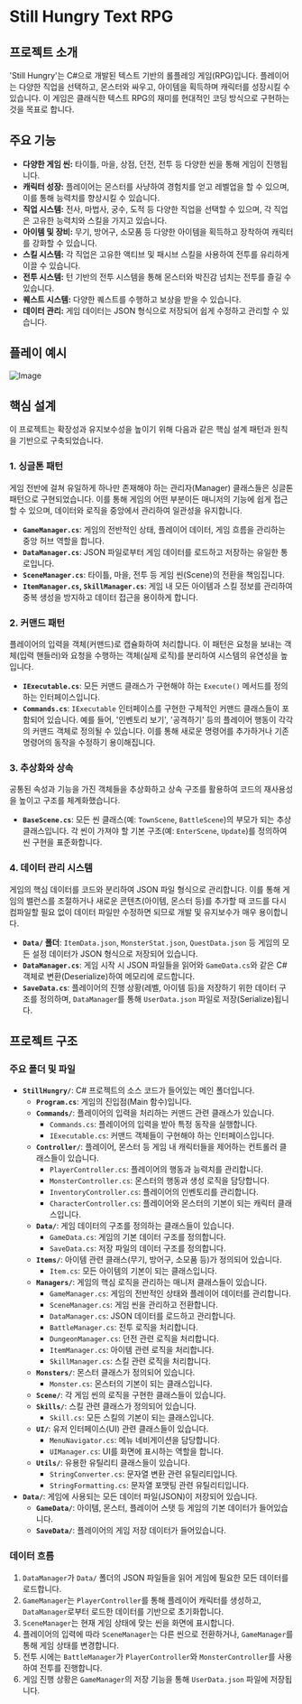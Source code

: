 # Still Hungry Text RPG

## 프로젝트 소개

'Still Hungry'는 C#으로 개발된 텍스트 기반의 롤플레잉 게임(RPG)입니다. 플레이어는 다양한 직업을 선택하고, 몬스터와 싸우고, 아이템을 획득하며 캐릭터를 성장시킬 수 있습니다. 이 게임은 클래식한 텍스트 RPG의 재미를 현대적인 코딩 방식으로 구현하는 것을 목표로 합니다.

## 주요 기능

*   **다양한 게임 씬:** 타이틀, 마을, 상점, 던전, 전투 등 다양한 씬을 통해 게임이 진행됩니다.
*   **캐릭터 성장:** 플레이어는 몬스터를 사냥하여 경험치를 얻고 레벨업을 할 수 있으며, 이를 통해 능력치를 향상시킬 수 있습니다.
*   **직업 시스템:** 전사, 마법사, 궁수, 도적 등 다양한 직업을 선택할 수 있으며, 각 직업은 고유한 능력치와 스킬을 가지고 있습니다.
*   **아이템 및 장비:** 무기, 방어구, 소모품 등 다양한 아이템을 획득하고 장착하여 캐릭터를 강화할 수 있습니다.
*   **스킬 시스템:** 각 직업은 고유한 액티브 및 패시브 스킬을 사용하여 전투를 유리하게 이끌 수 있습니다.
*   **전투 시스템:** 턴 기반의 전투 시스템을 통해 몬스터와 박진감 넘치는 전투를 즐길 수 있습니다.
*   **퀘스트 시스템:** 다양한 퀘스트를 수행하고 보상을 받을 수 있습니다.
*   **데이터 관리:** 게임 데이터는 JSON 형식으로 저장되어 쉽게 수정하고 관리할 수 있습니다.

## 플레이 예시

![Image](https://github.com/user-attachments/assets/9fe62397-3779-4fda-9e14-1b7f04b03ad5)

## 핵심 설계

이 프로젝트는 확장성과 유지보수성을 높이기 위해 다음과 같은 핵심 설계 패턴과 원칙을 기반으로 구축되었습니다.

### 1. 싱글톤 패턴

게임 전반에 걸쳐 유일하게 하나만 존재해야 하는 관리자(Manager) 클래스들은 싱글톤 패턴으로 구현되었습니다. 이를 통해 게임의 어떤 부분이든 매니저의 기능에 쉽게 접근할 수 있으며, 데이터와 로직을 중앙에서 관리하여 일관성을 유지합니다.

*   **`GameManager.cs`**: 게임의 전반적인 상태, 플레이어 데이터, 게임 흐름을 관리하는 중앙 허브 역할을 합니다.
*   **`DataManager.cs`**: JSON 파일로부터 게임 데이터를 로드하고 저장하는 유일한 통로입니다.
*   **`SceneManager.cs`**: 타이틀, 마을, 전투 등 게임 씬(Scene)의 전환을 책임집니다.
*   **`ItemManager.cs`, `SkillManager.cs`**: 게임 내 모든 아이템과 스킬 정보를 관리하여 중복 생성을 방지하고 데이터 접근을 용이하게 합니다.

### 2. 커맨드 패턴

플레이어의 입력을 객체(커맨드)로 캡슐화하여 처리합니다. 이 패턴은 요청을 보내는 객체(입력 핸들러)와 요청을 수행하는 객체(실제 로직)를 분리하여 시스템의 유연성을 높입니다.

*   **`IExecutable.cs`**: 모든 커맨드 클래스가 구현해야 하는 `Execute()` 메서드를 정의하는 인터페이스입니다.
*   **`Commands.cs`**: `IExecutable` 인터페이스를 구현한 구체적인 커맨드 클래스들이 포함되어 있습니다. 예를 들어, '인벤토리 보기', '공격하기' 등의 플레이어 행동이 각각의 커맨드 객체로 정의될 수 있습니다. 이를 통해 새로운 명령어를 추가하거나 기존 명령어의 동작을 수정하기 용이해집니다.

### 3. 추상화와 상속

공통된 속성과 기능을 가진 객체들을 추상화하고 상속 구조를 활용하여 코드의 재사용성을 높이고 구조를 체계화했습니다.

*   **`BaseScene.cs`**: 모든 씬 클래스(예: `TownScene`, `BattleScene`)의 부모가 되는 추상 클래스입니다. 각 씬이 가져야 할 기본 구조(예: `EnterScene`, `Update`)를 정의하여 씬 구현을 표준화합니다.

### 4. 데이터 관리 시스템

게임의 핵심 데이터를 코드와 분리하여 JSON 파일 형식으로 관리합니다. 이를 통해 게임의 밸런스를 조절하거나 새로운 콘텐츠(아이템, 몬스터 등)를 추가할 때 코드를 다시 컴파일할 필요 없이 데이터 파일만 수정하면 되므로 개발 및 유지보수가 매우 용이합니다.

*   **`Data/` 폴더**: `ItemData.json`, `MonsterStat.json`, `QuestData.json` 등 게임의 모든 설정 데이터가 JSON 형식으로 저장되어 있습니다.
*   **`DataManager.cs`**: 게임 시작 시 JSON 파일들을 읽어와 `GameData.cs`와 같은 C# 객체로 변환(Deserialize)하여 메모리에 로드합니다.
*   **`SaveData.cs`**: 플레이어의 진행 상황(레벨, 아이템 등)을 저장하기 위한 데이터 구조를 정의하며, `DataManager`를 통해 `UserData.json` 파일로 저장(Serialize)됩니다.

## 프로젝트 구조

### 주요 폴더 및 파일

*   **`StillHungry/`**: C# 프로젝트의 소스 코드가 들어있는 메인 폴더입니다.
    *   **`Program.cs`**: 게임의 진입점(Main 함수)입니다.
    *   **`Commands/`**: 플레이어의 입력을 처리하는 커맨드 관련 클래스가 있습니다.
        *   `Commands.cs`: 플레이어의 입력을 받아 특정 동작을 실행합니다.
        *   `IExecutable.cs`: 커맨드 객체들이 구현해야 하는 인터페이스입니다.
    *   **`Controller/`**: 플레이어, 몬스터 등 게임 내 캐릭터들을 제어하는 컨트롤러 클래스들이 있습니다.
        *   `PlayerController.cs`: 플레이어의 행동과 능력치를 관리합니다.
        *   `MonsterController.cs`: 몬스터의 행동과 생성 로직을 담당합니다.
        *   `InventoryController.cs`: 플레이어의 인벤토리를 관리합니다.
        *   `CharacterController.cs`: 플레이어와 몬스터의 기본이 되는 캐릭터 클래스입니다.
    *   **`Data/`**: 게임 데이터의 구조를 정의하는 클래스들이 있습니다.
        *   `GameData.cs`: 게임의 기본 데이터 구조를 정의합니다.
        *   `SaveData.cs`: 저장 파일의 데이터 구조를 정의합니다.
    *   **`Items/`**: 아이템 관련 클래스(무기, 방어구, 소모품 등)가 정의되어 있습니다.
        *   `Item.cs`: 모든 아이템의 기본이 되는 클래스입니다.
    *   **`Managers/`**: 게임의 핵심 로직을 관리하는 매니저 클래스들이 있습니다.
        *   `GameManager.cs`: 게임의 전반적인 상태와 플레이어 데이터를 관리합니다.
        *   `SceneManager.cs`: 게임 씬을 관리하고 전환합니다.
        *   `DataManager.cs`: JSON 데이터를 로드하고 관리합니다.
        *   `BattleManager.cs`: 전투 로직을 처리합니다.
        *   `DungeonManager.cs`: 던전 관련 로직을 처리합니다.
        *   `ItemManager.cs`: 아이템 관련 로직을 처리합니다.
        *   `SkillManager.cs`: 스킬 관련 로직을 처리합니다.
    *   **`Monsters/`**: 몬스터 클래스가 정의되어 있습니다.
        *   `Monster.cs`: 몬스터의 기본이 되는 클래스입니다.
    *   **`Scene/`**: 각 게임 씬의 로직을 구현한 클래스들이 있습니다.
    *   **`Skills/`**: 스킬 관련 클래스가 정의되어 있습니다.
        *   `Skill.cs`: 모든 스킬의 기본이 되는 클래스입니다.
    *   **`UI/`**: 유저 인터페이스(UI) 관련 클래스들이 있습니다.
        *   `MenuNavigator.cs`: 메뉴 네비게이션을 담당합니다.
        *   `UIManager.cs`: UI를 화면에 표시하는 역할을 합니다.
    *   **`Utils/`**: 유용한 유틸리티 클래스들이 있습니다.
        *   `StringConverter.cs`: 문자열 변환 관련 유틸리티입니다.
        *   `StringFormatting.cs`: 문자열 포맷팅 관련 유틸리티입니다.
*   **`Data/`**: 게임에 사용되는 모든 데이터 파일(JSON)이 저장되어 있습니다.
    *   **`GameData/`**: 아이템, 몬스터, 플레이어 스탯 등 게임의 기본 데이터가 들어있습니다.
    *   **`SaveData/`**: 플레이어의 게임 저장 데이터가 들어있습니다.

### 데이터 흐름

1.  `DataManager`가 `Data/` 폴더의 JSON 파일들을 읽어 게임에 필요한 모든 데이터를 로드합니다.
2.  `GameManager`는 `PlayerController`를 통해 플레이어 캐릭터를 생성하고, `DataManager`로부터 로드한 데이터를 기반으로 초기화합니다.
3.  `SceneManager`는 현재 게임 상태에 맞는 씬을 화면에 표시합니다.
4.  플레이어의 입력에 따라 `SceneManager`는 다른 씬으로 전환하거나, `GameManager`를 통해 게임 상태를 변경합니다.
5.  전투 시에는 `BattleManager`가 `PlayerController`와 `MonsterController`를 사용하여 전투를 진행합니다.
6.  게임 진행 상황은 `GameManager`의 저장 기능을 통해 `UserData.json` 파일에 저장됩니다.
